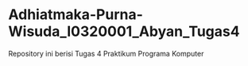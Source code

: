 # Adhiatmaka-Purna-Wisuda_I0320001_Abyan_Tugas4
Repository ini berisi Tugas 4 Praktikum Programa Komputer
